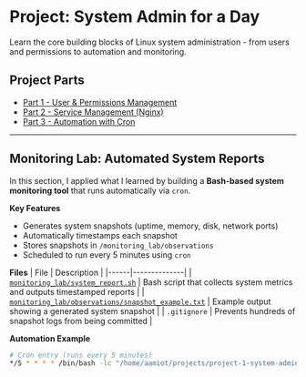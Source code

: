 #  Project: System Admin for a Day

Learn the core building blocks of Linux system administration - from users and permissions to automation and monitoring.

## Project Parts
- [Part 1 - User & Permissions Management](part1_users_permissions.md)
- [Part 2 - Service Management (Nginx)](part2_service_management.md)
- [Part 3 - Automation with Cron](part3_automation_cron.md)

---

## Monitoring Lab: Automated System Reports

In this section, I applied what I learned by building a **Bash-based system monitoring tool** that runs automatically via `cron`.

**Key Features**
- Generates system snapshots (uptime, memory, disk, network ports)
- Automatically timestamps each snapshot
- Stores snapshots in `/monitoring_lab/observations`
- Scheduled to run every 5 minutes using `cron`

**Files**
| File | Description |
|------|--------------|
| [`monitoring_lab/system_report.sh`](monitoring_lab/system_report.sh) | Bash script that collects system metrics and outputs timestamped reports |
| [`monitoring_lab/observations/snapshot_example.txt`](monitoring_lab/observations/snapshot_example.txt) | Example output showing a generated system snapshot |
| `.gitignore` | Prevents hundreds of snapshot logs from being committed |

**Automation Example**
```bash
# Cron entry (runs every 5 minutes)
*/5 * * * * /bin/bash -lc "/home/aamiot/projects/project-1-system-admin/monitoring_lab/system_report.sh" >/dev/null 2>&1
